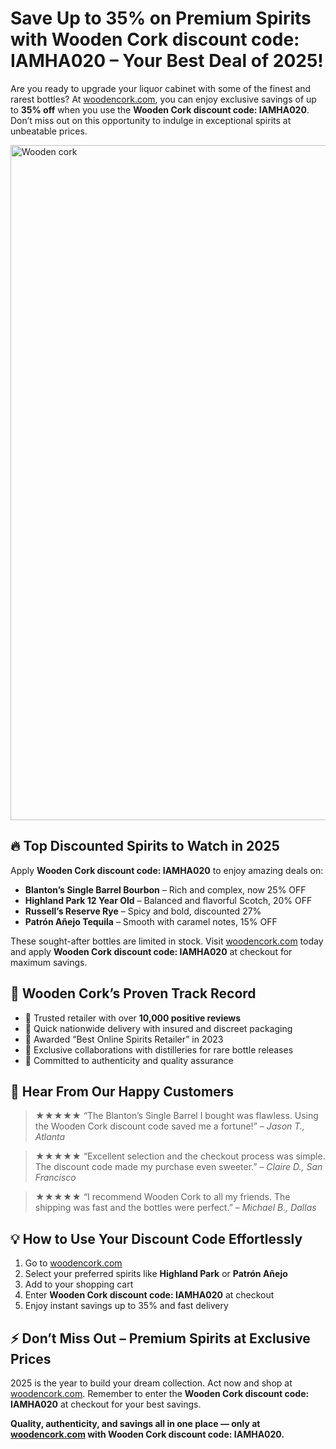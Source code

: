 <h1><strong>Save Up to 35% on Premium Spirits with Wooden Cork discount code: IAMHA020 – Your Best Deal of 2025!</strong></h1>
<p>Are you ready to upgrade your liquor cabinet with some of the finest and rarest bottles? At <a href="https://woodencork.com/?dt_id=2442997" target="_blank">woodencork.com</a>, you can enjoy exclusive savings of up to <strong>35% off</strong> when you use the <strong>Wooden Cork discount code: IAMHA020</strong>. Don’t miss out on this opportunity to indulge in exceptional spirits at unbeatable prices.</p>
<img src="https://images.mirror-media.xyz/publication-images/1sE2YxUeSgdyLgUSeA5YC.png?height=315&width=630" alt="Wooden cork" width="1080">
<h2><strong>🔥 Top Discounted Spirits to Watch in 2025</strong></h2>
<p>Apply <strong>Wooden Cork discount code: IAMHA020</strong> to enjoy amazing deals on:</p>
<ul>
<li><strong>Blanton’s Single Barrel Bourbon</strong> – Rich and complex, now 25% OFF</li>
<li><strong>Highland Park 12 Year Old</strong> – Balanced and flavorful Scotch, 20% OFF</li>
<li><strong>Russell’s Reserve Rye</strong> – Spicy and bold, discounted 27%</li>
<li><strong>Patrón Añejo Tequila</strong> – Smooth with caramel notes, 15% OFF</li>
</ul>
<p>These sought-after bottles are limited in stock. Visit <a href="https://woodencork.com/?dt_id=2442997" target="_blank">woodencork.com</a> today and apply <strong>Wooden Cork discount code: IAMHA020</strong> at checkout for maximum savings.</p>

<h2><strong>🏅 Wooden Cork’s Proven Track Record</strong></h2>
<ul>
<li>💼 Trusted retailer with over <strong>10,000 positive reviews</strong></li>
<li>🚀 Quick nationwide delivery with insured and discreet packaging</li>
<li>🏅 Awarded “Best Online Spirits Retailer” in 2023</li>
<li>🌟 Exclusive collaborations with distilleries for rare bottle releases</li>
<li>🎯 Committed to authenticity and quality assurance</li>
</ul>

<h2><strong>🌟 Hear From Our Happy Customers</strong></h2>
<blockquote>★★★★★ “The Blanton’s Single Barrel I bought was flawless. Using the Wooden Cork discount code saved me a fortune!” – <em>Jason T., Atlanta</em></blockquote>
<blockquote>★★★★★ “Excellent selection and the checkout process was simple. The discount code made my purchase even sweeter.” – <em>Claire D., San Francisco</em></blockquote>
<blockquote>★★★★★ “I recommend Wooden Cork to all my friends. The shipping was fast and the bottles were perfect.” – <em>Michael B., Dallas</em></blockquote>

<h2><strong>💡 How to Use Your Discount Code Effortlessly</strong></h2>
<ol>
<li>Go to <a href="https://woodencork.com/?dt_id=2442997" target="_blank">woodencork.com</a></li>
<li>Select your preferred spirits like <strong>Highland Park</strong> or <strong>Patrón Añejo</strong></li>
<li>Add to your shopping cart</li>
<li>Enter <strong>Wooden Cork discount code: IAMHA020</strong> at checkout</li>
<li>Enjoy instant savings up to 35% and fast delivery</li>
</ol>

<h2><strong>⚡ Don’t Miss Out – Premium Spirits at Exclusive Prices</strong></h2>
<p>2025 is the year to build your dream collection. Act now and shop at <a href="https://woodencork.com/?dt_id=2442997" target="_blank">woodencork.com</a>. Remember to enter the <strong>Wooden Cork discount code: IAMHA020</strong> at checkout for your best savings.</p>

<p><strong>Quality, authenticity, and savings all in one place — only at <a href="https://woodencork.com/?dt_id=2442997" target="_blank">woodencork.com</a> with Wooden Cork discount code: IAMHA020.</strong></p>
